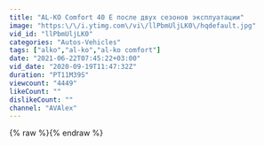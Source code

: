 ```yaml
---
title: "AL-KO Comfort 40 E после двух сезонов эксплуатации"
image: "https:\/\/i.ytimg.com\/vi\/llPbmUljLK0\/hqdefault.jpg"
vid_id: "llPbmUljLK0"
categories: "Autos-Vehicles"
tags: ["alko","al-ko","al-ko comfort"]
date: "2021-06-22T07:45:22+03:00"
vid_date: "2020-09-19T11:47:32Z"
duration: "PT11M39S"
viewcount: "4449"
likeCount: ""
dislikeCount: ""
channel: "AVAlex"
---
```

{% raw %}{% endraw %}
